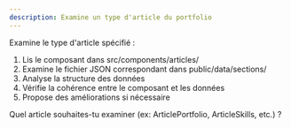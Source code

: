 ```yaml
---
description: Examine un type d'article du portfolio
---
```


Examine le type d'article spécifié :

1. Lis le composant dans src/components/articles/
2. Examine le fichier JSON correspondant dans public/data/sections/
3. Analyse la structure des données
4. Vérifie la cohérence entre le composant et les données
5. Propose des améliorations si nécessaire

Quel article souhaites-tu examiner (ex: ArticlePortfolio, ArticleSkills, etc.) ?
